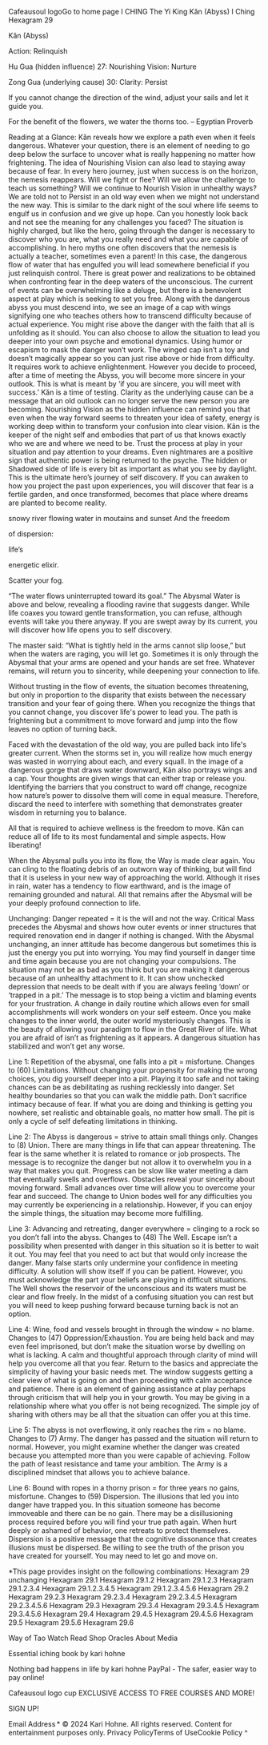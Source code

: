 
Cafeausoul logoGo to home page
I CHING     The Yi King
Kǎn (Abyss)
I Ching Hexagram 29

Kǎn (Abyss)

Action: Relinquish

Hu Gua (hidden influence) 27: Nourishing Vision: Nurture

Zong Gua (underlying cause) 30: Clarity: Persist

If you cannot change the direction of the wind, adjust your sails and let it guide you.

For the benefit of the flowers, we water the thorns too. – Egyptian Proverb

Reading at a Glance: Kǎn reveals how we explore a path even when it feels dangerous. Whatever your question, there is an element of needing to go deep below the surface to uncover what is really happening no matter how frightening. The idea of Nourishing Vision can also lead to staying away because of fear. In every hero journey, just when success is on the horizon, the nemesis reappears. Will we fight or flee? Will we allow the challenge to teach us something? Will we continue to Nourish Vision in unhealthy ways? We are told not to Persist in an old way even when we might not understand the new way. This is similar to the dark night of the soul where life seems to engulf us in confusion and we give up hope. Can you honestly look back and not see the meaning for any challenges you faced? The situation is highly charged, but like the hero, going through the danger is necessary to discover who you are, what you really need and what you are capable of accomplishing. In hero myths one often discovers that the nemesis is actually a teacher, sometimes even a parent! In this case, the dangerous flow of water that has engulfed you will lead somewhere beneficial if you just relinquish control. There is great power and realizations to be obtained when confronting fear in the deep waters of the unconscious. The current of events can be overwhelming like a deluge, but there is a benevolent aspect at play which is seeking to set you free. Along with the dangerous abyss you must descend into, we see an image of a cap with wings signifying one who teaches others how to transcend difficulty because of actual experience. You might rise above the danger with the faith that all is unfolding as it should. You can also choose to allow the situation to lead you deeper into your own psyche and emotional dynamics. Using humor or escapism to mask the danger won’t work. The winged cap isn’t a toy and doesn’t magically appear so you can just rise above or hide from difficulty. It requires work to achieve enlightenment. However you decide to proceed, after a time of meeting the Abyss, you will become more sincere in your outlook. This is what is meant by ‘if you are sincere, you will meet with success.’ Kǎn is a time of testing. Clarity as the underlying cause can be a message that an old outlook can no longer serve the new person you are becoming. Nourishing Vision as the hidden influence can remind you that even when the way forward seems to threaten your idea of safety, energy is working deep within to transform your confusion into clear vision. Kǎn is the keeper of the night self and embodies that part of us that knows exactly who we are and where we need to be. Trust the process at play in your situation and pay attention to your dreams. Even nightmares are a positive sign that authentic power is being returned to the psyche. The hidden or Shadowed side of life is every bit as important as what you see by daylight. This is the ultimate hero’s journey of self discovery. If you can awaken to how you project the past upon experiences, you will discover that fear is a fertile garden, and once transformed, becomes that place where dreams are planted to become reality.




snowy river flowing water in moutains and sunset
And the freedom




of dispersion:

life’s

energetic elixir.

Scatter your fog.

“The water flows uninterrupted toward its goal.” The Abysmal Water is above and below, revealing a flooding ravine that suggests danger. While life coaxes you toward gentle transformation, you can refuse, although events will take you there anyway. If you are swept away by its current, you will discover how life opens you to self discovery.

The master said: “What is tightly held in the arms cannot slip loose,” but when the waters are raging, you will let go. Sometimes it is only through the Abysmal that your arms are opened and your hands are set free. Whatever remains, will return you to sincerity, while deepening your connection to life.



Without trusting in the flow of events, the situation becomes threatening, but only in proportion to the disparity that exists between the necessary transition and your fear of going there. When you recognize the things that you cannot change, you discover life's power to lead you. The path is frightening but a commitment to move forward and jump into the flow leaves no option of turning back.

Faced with the devastation of the old way, you are pulled back into life's greater current. When the storms set in, you will realize how much energy was wasted in worrying about each, and every squall. In the image of a dangerous gorge that draws water downward, Kǎn also portrays wings and a cap. Your thoughts are given wings that can either trap or release you. Identifying the barriers that you construct to ward off change, recognize how nature’s power to dissolve them will come in equal measure. Therefore, discard the need to interfere with something that demonstrates greater wisdom in returning you to balance.

All that is required to achieve wellness is the freedom to move. Kǎn can reduce all of life to its most fundamental and simple aspects. How liberating!

When the Abysmal pulls you into its flow, the Way is made clear again. You can cling to the floating debris of an outworn way of thinking, but will find that it is useless in your new way of approaching the world. Although it rises in rain, water has a tendency to flow earthward, and is the image of remaining grounded and natural. All that remains after the Abysmal will be your deeply profound connection to life.

Unchanging:
Danger repeated = it is the will and not the way. Critical Mass precedes the Abysmal and shows how outer events or inner structures that required renovation end in danger if nothing is changed. With the Abysmal unchanging, an inner attitude has become dangerous but sometimes this is just the energy you put into worrying. You may find yourself in danger time and time again because you are not changing your compulsions. The situation may not be as bad as you think but you are making it dangerous because of an unhealthy attachment to it. It can show unchecked depression that needs to be dealt with if you are always feeling ‘down’ or ‘trapped in a pit.’ The message is to stop being a victim and blaming events for your frustration. A change in daily routine which allows even for small accomplishments will work wonders on your self esteem. Once you make changes to the inner world, the outer world mysteriously changes. This is the beauty of allowing your paradigm to flow in the Great River of life. What you are afraid of isn’t as frightening as it appears. A dangerous situation has stabilized and won’t get any worse.

Line 1:
Repetition of the abysmal, one falls into a pit = misfortune. Changes to (60) Limitations. Without changing your propensity for making the wrong choices, you dig yourself deeper into a pit. Playing it too safe and not taking chances can be as debilitating as rushing recklessly into danger. Set healthy boundaries so that you can walk the middle path. Don’t sacrifice intimacy because of fear. If what you are doing and thinking is getting you nowhere, set realistic and obtainable goals, no matter how small. The pit is only a cycle of self defeating limitations in thinking.

Line 2:
The Abyss is dangerous = strive to attain small things only. Changes to (8) Union. There are many things in life that can appear threatening. The fear is the same whether it is related to romance or job prospects. The message is to recognize the danger but not allow it to overwhelm you in a way that makes you quit. Progress can be slow like water meeting a dam that eventually swells and overflows. Obstacles reveal your sincerity about moving forward. Small advances over time will allow you to overcome your fear and succeed. The change to Union bodes well for any difficulties you may currently be experiencing in a relationship. However, if you can enjoy the simple things, the situation may become more fulfilling.

Line 3:
Advancing and retreating, danger everywhere = clinging to a rock so you don’t fall into the abyss. Changes to (48) The Well. Escape isn’t a possibility when presented with danger in this situation so it is better to wait it out. You may feel that you need to act but that would only increase the danger. Many false starts only undermine your confidence in meeting difficulty. A solution will show itself if you can be patient. However, you must acknowledge the part your beliefs are playing in difficult situations. The Well shows the reservoir of the unconscious and its waters must be clear and flow freely. In the midst of a confusing situation you can rest but you will need to keep pushing forward because turning back is not an option.

Line 4:
Wine, food and vessels brought in through the window = no blame. Changes to (47) Oppression/Exhaustion. You are being held back and may even feel imprisoned, but don’t make the situation worse by dwelling on what is lacking. A calm and thoughtful approach through clarity of mind will help you overcome all that you fear. Return to the basics and appreciate the simplicity of having your basic needs met. The window suggests getting a clear view of what is going on and then proceeding with calm acceptance and patience. There is an element of gaining assistance at play perhaps through criticism that will help you in your growth. You may be giving in a relationship where what you offer is not being recognized. The simple joy of sharing with others may be all that the situation can offer you at this time.

Line 5:
The abyss is not overflowing, it only reaches the rim = no blame. Changes to (7) Army. The danger has passed and the situation will return to normal. However, you might examine whether the danger was created because you attempted more than you were capable of achieving. Follow the path of least resistance and tame your ambition. The Army is a disciplined mindset that allows you to achieve balance.

Line 6:
Bound with ropes in a thorny prison = for three years no gains, misfortune. Changes to (59) Dispersion. The illusions that led you into danger have trapped you. In this situation someone has become immoveable and there can be no gain. There may be a disillusioning process required before you will find your true path again. When hurt deeply or ashamed of behavior, one retreats to protect themselves. Dispersion is a positive message that the cognitive dissonance that creates illusions must be dispersed. Be willing to see the truth of the prison you have created for yourself. You may need to let go and move on.

*This page provides insight on the following combinations: Hexagram 29 unchanging Hexagram 29.1 Hexagram 29.1.2 Hexagram 29.1.2.3 Hexagram 29.1.2.3.4 Hexagram 29.1.2.3.4.5 Hexagram 29.1.2.3.4.5.6 Hexagram 29.2 Hexagram 29.2.3 Hexagram 29.2.3.4 Hexagram 29.2.3.4.5 Hexagram 29.2.3.4.5.6 Hexagram 29.3 Hexagram 29.3.4 Hexagram 29.3.4.5 Hexagram 29.3.4.5.6 Hexagram 29.4 Hexagram 29.4.5 Hexagram 29.4.5.6 Hexagram 29.5 Hexagram 29.5.6 Hexagram 29.6


Way of Tao
Watch
Read
Shop
Oracles
About
Media

Essential iching book by kari hohne

Nothing bad happens in life by kari hohne
PayPal - The safer, easier way to pay online!

Cafeausoul logo cup
EXCLUSIVE ACCESS TO FREE COURSES AND MORE!

  SIGN UP!

Email Address *
© 2024 Kari Hohne. All rights reserved. Content for entertainment purposes only.
Privacy PolicyTerms of UseCookie Policy
^






